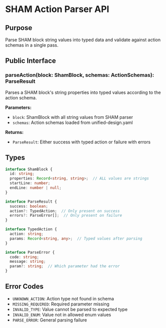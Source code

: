 # SHAM Action Parser API

## Purpose
Parse SHAM block string values into typed data and validate against action schemas in a single pass.

## Public Interface

### parseAction(block: ShamBlock, schemas: ActionSchemas): ParseResult

Parses a SHAM block's string properties into typed values according to the action schema.

**Parameters:**
- `block`: ShamBlock with all string values from SHAM parser
- `schemas`: Action schemas loaded from unified-design.yaml

**Returns:**
- `ParseResult`: Either success with typed action or failure with errors

## Types

```typescript
interface ShamBlock {
  id: string;
  properties: Record<string, string>;  // ALL values are strings
  startLine: number;
  endLine: number | null;
}

interface ParseResult {
  success: boolean;
  action?: TypedAction;  // Only present on success
  errors?: ParseError[];  // Only present on failure
}

interface TypedAction {
  action: string;
  params: Record<string, any>;  // Typed values after parsing
}

interface ParseError {
  code: string;
  message: string;
  param?: string;  // Which parameter had the error
}
```

## Error Codes
- `UNKNOWN_ACTION`: Action type not found in schema
- `MISSING_REQUIRED`: Required parameter missing
- `INVALID_TYPE`: Value cannot be parsed to expected type
- `INVALID_ENUM`: Value not in allowed enum values
- `PARSE_ERROR`: General parsing failure